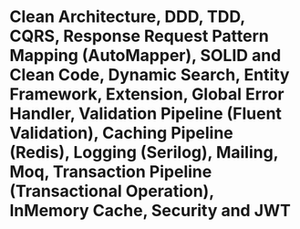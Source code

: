 # Clean Architecture, DDD, TDD, CQRS, Response Request Pattern Mapping (AutoMapper), SOLID and Clean Code, Dynamic Search, Entity Framework, Extension, Global Error Handler, Validation Pipeline (Fluent Validation), Caching Pipeline (Redis), Logging (Serilog), Mailing, Moq, Transaction Pipeline (Transactional Operation), InMemory Cache, Security and JWT
